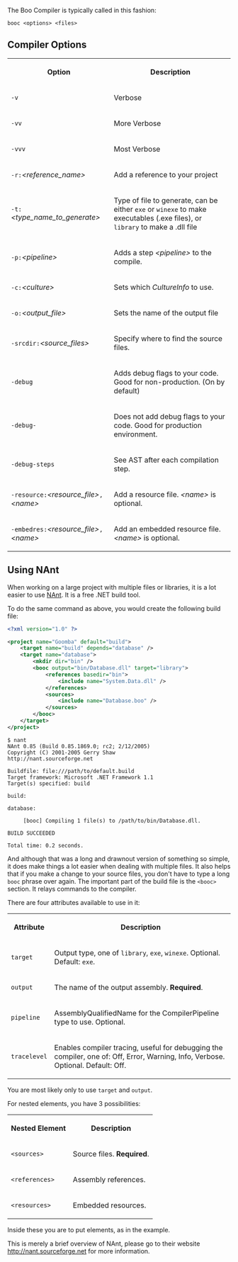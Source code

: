 The Boo Compiler is typically called in this fashion:

`booc <options> <files>`

## Compiler Options

<table><tbody>
<tr>
<th><p> Option </p></th>
<th><p> Description </p></th>
</tr>
<tr>
<td><p> <code>-v</code> </p></td>
<td><p> Verbose </p></td>
</tr>
<tr>
<td><p> <code>-vv</code> </p></td>
<td><p> More Verbose </p></td>
</tr>
<tr>
<td><p> <code>-vvv</code> </p></td>
<td><p> Most Verbose </p></td>
</tr>
<tr>
<td><p> <code>-r:</code><em>&lt;reference_name&gt;</em> </p></td>
<td><p> Add a reference to your project </p></td>
</tr>
<tr>
<td><p> <code>-t:</code><em>&lt;type_name_to_generate&gt;</em> </p></td>
<td><p> Type of file to generate, can be either <code>exe</code> or <code>winexe</code> to make executables (.exe files), or <code>library</code> to make a .dll file </p></td>
</tr>
<tr>
<td><p> <code>-p:</code><em>&lt;pipeline&gt;</em> </p></td>
<td><p> Adds a step <em>&lt;pipeline&gt;</em> to the compile. </p></td>
</tr>
<tr>
<td><p> <code>-c:</code><em>&lt;culture&gt;</em> </p></td>
<td><p> Sets which <em>CultureInfo</em> to use. </p></td>
</tr>
<tr>
<td><p> <code>-o:</code><em>&lt;output_file&gt;</em> </p></td>
<td><p> Sets the name of the output file </p></td>
</tr>
<tr>
<td><p> <code>-srcdir:</code><em>&lt;source_files&gt;</em> </p></td>
<td><p> Specify where to find the source files. </p></td>
</tr>
<tr>
<td><p> <code>-debug</code> </p></td>
<td><p> Adds debug flags to your code. Good for non-production. (On by default) </p></td>
</tr>
<tr>
<td><p> <code>-debug-</code> </p></td>
<td><p> Does not add debug flags to your code. Good for production environment. </p></td>
</tr>
<tr>
<td><p> <code>-debug-steps</code> </p></td>
<td><p> See AST after each compilation step. </p></td>
</tr>
<tr>
<td><p> <code>-resource:</code><em>&lt;resource_file&gt;</em><code>,</code><em>&lt;name&gt;</em> </p></td>
<td><p> Add a resource file. <em>&lt;name&gt;</em> is optional. </p></td>
</tr>
<tr>
<td><p> <code>-embedres:</code><em>&lt;resource_file&gt;</em><code>,</code><em>&lt;name&gt;</em> </p></td>
<td><p> Add an embedded resource file. <em>&lt;name&gt;</em> is optional. </p></td>
</tr>
</tbody></table>


## Using NAnt

When working on a large project with multiple files or libraries, it is a lot easier to use [NAnt](http://nant.sourceforge.net/). It is a free .NET build tool.

To do the same command as above, you would create the following build file:

```xml
<?xml version="1.0" ?>

<project name="Goomba" default="build">
    <target name="build" depends="database" />
    <target name="database">
        <mkdir dir="bin" />
        <booc output="bin/Database.dll" target="library">
            <references basedir="bin">
                <include name="System.Data.dll" />
            </references>
            <sources>
                <include name="Database.boo" />
            </sources>
        </booc>
    </target>
</project>
```

    $ nant
    NAnt 0.85 (Build 0.85.1869.0; rc2; 2/12/2005)
    Copyright (C) 2001-2005 Gerry Shaw
    http://nant.sourceforge.net
    
    Buildfile: file:///path/to/default.build
    Target framework: Microsoft .NET Framework 1.1
    Target(s) specified: build
    
    build:
    
    database:
    
         [booc] Compiling 1 file(s) to /path/to/bin/Database.dll.
    
    BUILD SUCCEEDED
    
    Total time: 0.2 seconds.

And although that was a long and drawnout version of something so simple, it does make things a lot easier when dealing with multiple files. It also helps that if you make a change to your source files, you don't have to type a long `booc` phrase over again. The important part of the build file is the `<booc>` section. It relays commands to the compiler.

There are four attributes available to use in it:

<table><tbody>
<tr>
<th><p> Attribute </p></th>
<th><p> Description </p></th>
</tr>
<tr>
<td><p> <code>target</code> </p></td>
<td><p> Output type, one of <code>library</code>, <code>exe</code>, <code>winexe</code>. Optional. Default: <code>exe</code>. </p></td>
</tr>
<tr>
<td><p> <code>output</code> </p></td>
<td><p> The name of the output assembly. <strong>Required</strong>. </p></td>
</tr>
<tr>
<td><p> <code>pipeline</code> </p></td>
<td><p> AssemblyQualifiedName for the CompilerPipeline type to use. Optional. </p></td>
</tr>
<tr>
<td><p> <code>tracelevel</code> </p></td>
<td><p> Enables compiler tracing, useful for debugging the compiler, one of: Off, Error, Warning, Info, Verbose. Optional. Default: Off. </p></td>
</tr>
</tbody></table>

You are most likely only to use `target` and `output`.

For nested elements, you have 3 possibilities:

<table><tbody>
<tr>
<th><p> Nested Element </p></th>
<th><p> Description </p></th>
</tr>
<tr>
<td><p> <code>&lt;sources&gt;</code> </p></td>
<td><p> Source files. <strong>Required</strong>. </p></td>
</tr>
<tr>
<td><p> <code>&lt;references&gt;</code> </p></td>
<td><p> Assembly references. </p></td>
</tr>
<tr>
<td><p> <code>&lt;resources&gt;</code> </p></td>
<td><p> Embedded resources. </p></td>
</tr>
</tbody></table>

Inside these you are to put <include /> elements, as in the example.

This is merely a brief overview of NAnt, please go to their website <http://nant.sourceforge.net> for more information.

